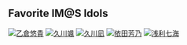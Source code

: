 ## Favorite IM@S Idols
[![乙倉悠貴](https://img.shields.io/badge/CINDERELLA%20GIRLS-%E4%B9%99%E5%80%89%E6%82%A0%E8%B2%B4-%23e3bec3?style=for-the-badge)](https://idollist.idolmaster-official.jp/search/detail/20039)
[![久川颯](https://img.shields.io/badge/CINDERELLA%20GIRLS-%E4%B9%85%E5%B7%9D%E9%A2%AF-%237eddd3?style=for-the-badge)](https://idollist.idolmaster-official.jp/search/detail/20132)
[![久川凪](https://img.shields.io/badge/CINDERELLA%20GIRLS-久川凪-f8a3bc?style=for-the-badge)](https://idollist.idolmaster-official.jp/search/detail/20131)
[![依田芳乃](https://img.shields.io/badge/CINDERELLA%20GIRLS-依田芳乃-c4bcb7?style=for-the-badge)](https://idollist.idolmaster-official.jp/search/detail/20185)
[![浅利七海](https://img.shields.io/badge/CINDERELLA%20GIRLS-浅利七海-009cbc?style=for-the-badge)](https://idollist.idolmaster-official.jp/search/detail/20008)
